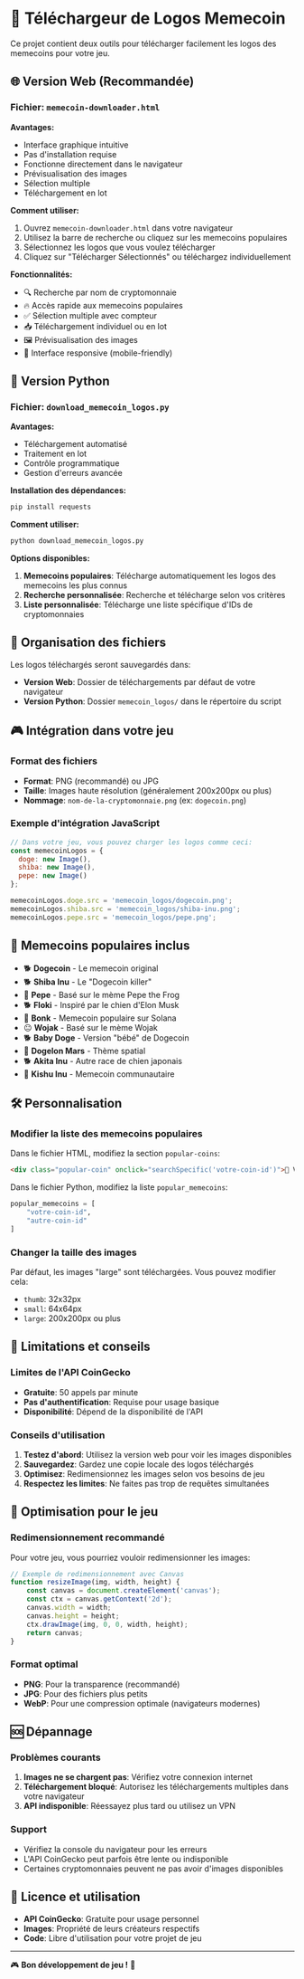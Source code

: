 # 🚀 Téléchargeur de Logos Memecoin

Ce projet contient deux outils pour télécharger facilement les logos des memecoins pour votre jeu.

## 🌐 Version Web (Recommandée)

### Fichier: `memecoin-downloader.html`

**Avantages:**
- Interface graphique intuitive
- Pas d'installation requise
- Fonctionne directement dans le navigateur
- Prévisualisation des images
- Sélection multiple
- Téléchargement en lot

**Comment utiliser:**
1. Ouvrez `memecoin-downloader.html` dans votre navigateur
2. Utilisez la barre de recherche ou cliquez sur les memecoins populaires
3. Sélectionnez les logos que vous voulez télécharger
4. Cliquez sur "Télécharger Sélectionnés" ou téléchargez individuellement

**Fonctionnalités:**
- 🔍 Recherche par nom de cryptomonnaie
- 🔥 Accès rapide aux memecoins populaires
- ✅ Sélection multiple avec compteur
- 📥 Téléchargement individuel ou en lot
- 🖼️ Prévisualisation des images
- 📱 Interface responsive (mobile-friendly)

## 🐍 Version Python

### Fichier: `download_memecoin_logos.py`

**Avantages:**
- Téléchargement automatisé
- Traitement en lot
- Contrôle programmatique
- Gestion d'erreurs avancée

**Installation des dépendances:**
```bash
pip install requests
```

**Comment utiliser:**
```bash
python download_memecoin_logos.py
```

**Options disponibles:**
1. **Memecoins populaires**: Télécharge automatiquement les logos des memecoins les plus connus
2. **Recherche personnalisée**: Recherche et télécharge selon vos critères
3. **Liste personnalisée**: Télécharge une liste spécifique d'IDs de cryptomonnaies

## 📁 Organisation des fichiers

Les logos téléchargés seront sauvegardés dans:
- **Version Web**: Dossier de téléchargements par défaut de votre navigateur
- **Version Python**: Dossier `memecoin_logos/` dans le répertoire du script

## 🎮 Intégration dans votre jeu

### Format des fichiers
- **Format**: PNG (recommandé) ou JPG
- **Taille**: Images haute résolution (généralement 200x200px ou plus)
- **Nommage**: `nom-de-la-cryptomonnaie.png` (ex: `dogecoin.png`)

### Exemple d'intégration JavaScript
```javascript
// Dans votre jeu, vous pouvez charger les logos comme ceci:
const memecoinLogos = {
  doge: new Image(),
  shiba: new Image(),
  pepe: new Image()
};

memecoinLogos.doge.src = 'memecoin_logos/dogecoin.png';
memecoinLogos.shiba.src = 'memecoin_logos/shiba-inu.png';
memecoinLogos.pepe.src = 'memecoin_logos/pepe.png';
```

## 🔧 Memecoins populaires inclus

- 🐕 **Dogecoin** - Le memecoin original
- 🐕 **Shiba Inu** - Le "Dogecoin killer"
- 🐸 **Pepe** - Basé sur le mème Pepe the Frog
- 🐕 **Floki** - Inspiré par le chien d'Elon Musk
- 🔨 **Bonk** - Memecoin populaire sur Solana
- 😐 **Wojak** - Basé sur le mème Wojak
- 🐕 **Baby Doge** - Version "bébé" de Dogecoin
- 🚀 **Dogelon Mars** - Thème spatial
- 🐕 **Akita Inu** - Autre race de chien japonais
- 💎 **Kishu Inu** - Memecoin communautaire

## 🛠️ Personnalisation

### Modifier la liste des memecoins populaires
Dans le fichier HTML, modifiez la section `popular-coins`:
```html
<div class="popular-coin" onclick="searchSpecific('votre-coin-id')">🎯 Votre Coin</div>
```

Dans le fichier Python, modifiez la liste `popular_memecoins`:
```python
popular_memecoins = [
    "votre-coin-id",
    "autre-coin-id"
]
```

### Changer la taille des images
Par défaut, les images "large" sont téléchargées. Vous pouvez modifier cela:
- `thumb`: 32x32px
- `small`: 64x64px  
- `large`: 200x200px ou plus

## 🚨 Limitations et conseils

### Limites de l'API CoinGecko
- **Gratuite**: 50 appels par minute
- **Pas d'authentification**: Requise pour usage basique
- **Disponibilité**: Dépend de la disponibilité de l'API

### Conseils d'utilisation
1. **Testez d'abord**: Utilisez la version web pour voir les images disponibles
2. **Sauvegardez**: Gardez une copie locale des logos téléchargés
3. **Optimisez**: Redimensionnez les images selon vos besoins de jeu
4. **Respectez les limites**: Ne faites pas trop de requêtes simultanées

## 🎨 Optimisation pour le jeu

### Redimensionnement recommandé
Pour votre jeu, vous pourriez vouloir redimensionner les images:
```javascript
// Exemple de redimensionnement avec Canvas
function resizeImage(img, width, height) {
    const canvas = document.createElement('canvas');
    const ctx = canvas.getContext('2d');
    canvas.width = width;
    canvas.height = height;
    ctx.drawImage(img, 0, 0, width, height);
    return canvas;
}
```

### Format optimal
- **PNG**: Pour la transparence (recommandé)
- **JPG**: Pour des fichiers plus petits
- **WebP**: Pour une compression optimale (navigateurs modernes)

## 🆘 Dépannage

### Problèmes courants
1. **Images ne se chargent pas**: Vérifiez votre connexion internet
2. **Téléchargement bloqué**: Autorisez les téléchargements multiples dans votre navigateur
3. **API indisponible**: Réessayez plus tard ou utilisez un VPN

### Support
- Vérifiez la console du navigateur pour les erreurs
- L'API CoinGecko peut parfois être lente ou indisponible
- Certaines cryptomonnaies peuvent ne pas avoir d'images disponibles

## 📄 Licence et utilisation

- **API CoinGecko**: Gratuite pour usage personnel
- **Images**: Propriété de leurs créateurs respectifs
- **Code**: Libre d'utilisation pour votre projet de jeu

---

🎮 **Bon développement de jeu !** 🚀